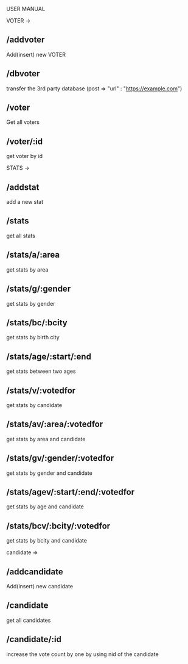 USER MANUAL

VOTER -> 

/addvoter
---------
Add(insert) new VOTER

/dbvoter
---------
transfer the 3rd party database (post => "url" : "https://example.com")

/voter
---------
Get all voters

/voter/:id
---------
get voter by id








STATS ->

/addstat
---------
add a new stat

/stats
---------
get all stats

/stats/a/:area
---------
get stats by area

/stats/g/:gender
---------
get stats by gender

/stats/bc/:bcity
---------
get stats by birth city

/stats/age/:start/:end
---------
get stats between two ages

/stats/v/:votedfor
---------
get stats by candidate

/stats/av/:area/:votedfor
---------
get stats by area and candidate

/stats/gv/:gender/:votedfor
---------
get stats by gender and candidate

/stats/agev/:start/:end/:votedfor
---------
get stats by age and candidate

/stats/bcv/:bcity/:votedfor
---------
get stats by bcity and candidate



candidate =>

/addcandidate
---------
Add(insert) new candidate

/candidate
---------
get all candidates

/candidate/:id
---------
increase the vote count by one by using nid of the candidate
